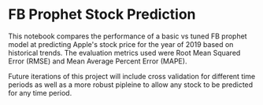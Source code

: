 # FB Prophet Stock Prediction

This notebook compares the performance of a basic vs tuned FB prophet model at predicting Apple's stock price for the year of 2019 based on historical trends. The evaluation metrics used were Root Mean Squared Error (RMSE) and Mean Average Percent Error (MAPE). 

Future iterations of this project will include cross validation for different time periods as well as a more robust pipleine to allow any stock to be predicted for any time period. 
